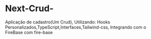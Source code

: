 # Next-Crud-
Aplicação de cadastro(Um Crud), Utilizando: Hooks Personalizados,TypeScript,Interfaces,Tailwind-css, Integrando com o FireBase com fire-base
